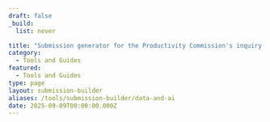 ```yaml
---
draft: false
_build:
  list: never

title: "Submission generator for the Productivity Commission's inquiry into AI and Data"
category:
  - Tools and Guides
featured:
  - Tools and Guides
type: page
layout: submission-builder
aliases: /tools/submission-builder/data-and-ai
date: 2025-09-09T00:00:00.000Z
---
```

